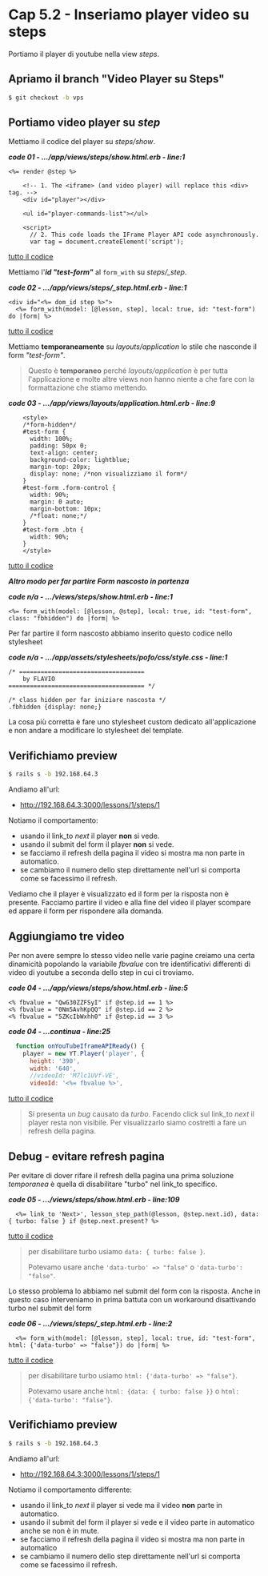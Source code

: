 # <a name="top"></a> Cap 5.2 - Inseriamo player video su steps

Portiamo il player di youtube nella view *steps*.



## Apriamo il branch "Video Player su Steps"

```bash
$ git checkout -b vps
```



## Portiamo video player su *step*

Mettiamo il codice del player su *steps/show*.

***code 01 - .../app/views/steps/show.html.erb - line:1***

```html+erb
<%= render @step %>

    <!-- 1. The <iframe> (and video player) will replace this <div> tag. -->
    <div id="player"></div>

    <ul id="player-commands-list"></ul>

    <script>
      // 2. This code loads the IFrame Player API code asynchronously.
      var tag = document.createElement('script');
```

[tutto il codice](https://github.com/flaviobordonidev/leanpubabrandnewcms/blob/master/56-ubuntudream/05-steps-show_video_with_events/02_01-views-steps-show.html.erb)

Mettiamo l'***id "test-form"*** al `form_with` su *steps/_step*.

***code 02 - .../app/views/steps/_step.html.erb - line:1***

```html+erb
<div id="<%= dom_id step %>">
  <%= form_with(model: [@lesson, step], local: true, id: "test-form") do |form| %>
```

[tutto il codice](https://github.com/flaviobordonidev/leanpubabrandnewcms/blob/master/56-ubuntudream/05-steps-show_video_with_events/02_02-views-steps-_step.html.erb)

Mettiamo **temporaneamente** su *layouts/application* lo stile che nasconde il form *"test-form"*.

> Questo è **temporaneo** perché *layouts/application* è per tutta l'applicazione e molte altre views non hanno niente a che fare con la formattazione che stiamo mettendo.

***code 03 - .../app/views/layouts/application.html.erb - line:9***

```html+erb
    <style>
    /*form-hidden*/
    #test-form {
      width: 100%;
      padding: 50px 0;
      text-align: center;
      background-color: lightblue;
      margin-top: 20px;
      display: none; /*non visualizziamo il form*/
    }
    #test-form .form-control {
      width: 90%;
      margin: 0 auto;
      margin-bottom: 10px;
      /*float: none;*/
    }
    #test-form .btn {
      width: 90%;
    }
    </style>
```

[tutto il codice](https://github.com/flaviobordonidev/leanpubabrandnewcms/blob/master/56-ubuntudream/05-steps-show_video_with_events/02_03-views-layouts-application.html.erb)


***Altro modo per far partire Form nascosto in partenza***

***code n/a - .../views/steps/show.html.erb - line:1***

```
<%= form_with(model: [@lesson, @step], local: true, id: "test-form", class: "fbhidden") do |form| %>
```

Per far partire il form nascosto abbiamo inserito questo codice nello stylesheet

***code n/a - .../app/assets/stylesheets/pofo/css/style.css - line:1***

```
/* ===================================
    by FLAVIO
====================================== */

/* class hidden per far iniziare nascosta */
.fbhidden {display: none;}
```

La cosa più corretta è fare uno stylesheet custom dedicato all'applicazione e non andare a modificare lo stylesheet del template.



## Verifichiamo preview

```bash
$ rails s -b 192.168.64.3
```

Andiamo all'url:

- http://192.168.64.3:3000/lessons/1/steps/1


Notiamo il comportamento:

- usando il link_to *next* il player **non** si vede.
- usando il submit del form il player **non** si vede.
- se facciamo il refresh della pagina il video si mostra ma non parte in automatico.
- se cambiamo il numero dello step direttamente nell'url si comporta come se facessimo il refresh.

Vediamo che il player è visualizzato ed il form per la risposta non è presente.
Facciamo partire il video e alla fine del video il player scompare ed appare il form per rispondere alla domanda.



## Aggiungiamo tre video

Per non avere sempre lo stesso video nelle varie pagine creiamo una certa dinamicità popolando la variabile *fbvalue* con tre identificativi differenti di video di youtube a seconda dello step in cui ci troviamo.

***code 04 - .../app/views/steps/show.html.erb - line:5***

```html+erb
<% fbvalue = "QwG30ZZFSyI" if @step.id == 1 %>
<% fbvalue = "0Nm5AvhKpQQ" if @step.id == 2 %>
<% fbvalue = "5ZKcIbWxhh0" if @step.id == 3 %>
```

***code 04 - ...continua - line:25***

```javascript
  function onYouTubeIframeAPIReady() {
    player = new YT.Player('player', {
      height: '390',
      width: '640',
      //videoId: 'M7lc1UVf-VE',
      videoId: '<%= fbvalue %>',
```

[tutto il codice](https://github.com/flaviobordonidev/leanpubabrandnewcms/blob/master/56-ubuntudream/05-steps-show_video_with_events/02_04-views-steps-show.html.erb)


> Si presenta un *bug* causato da *turbo*. Facendo click sul link_to *next* il player resta non visibile.
> Per visualizzarlo siamo costretti a fare un refresh della pagina.



## Debug - evitare refresh pagina

Per evitare di dover rifare il refresh della pagina una prima soluzione *temporanea* è quella di disabilitare "turbo" nel link_to specifico.

***code 05 - .../views/steps/show.html.erb - line:109***

```
  <%= link_to 'Next>', lesson_step_path(@lesson, @step.next.id), data: { turbo: false } if @step.next.present? %>
```

[tutto il codice](https://github.com/flaviobordonidev/leanpubabrandnewcms/blob/master/56-ubuntudream/05-steps-show_video_with_events/02_04-views-steps-show.html.erb)

> per disabilitare turbo usiamo `data: { turbo: false }`.
>
> Potevamo usare anche `'data-turbo' => "false"` o `'data-turbo': "false"`.

Lo stesso problema lo abbiamo nel submit del form con la risposta.
Anche in questo caso interveniamo in prima battuta con un workaround disattivando turbo nel submit del form

***code 06 - .../views/steps/_step.html.erb - line:2***

```
  <%= form_with(model: [@lesson, step], local: true, id: "test-form", html: {'data-turbo' => "false"}) do |form| %>
```

[tutto il codice](https://github.com/flaviobordonidev/leanpubabrandnewcms/blob/master/56-ubuntudream/05-steps-show_video_with_events/02_04-views-steps-show.html.erb)

> per disabilitare turbo usiamo `html: {'data-turbo' => "false"}`.
>
> Potevamo usare anche `html: {data: { turbo: false }}` o `html: {'data-turbo': "false"}`.



## Verifichiamo preview


```bash
$ rails s -b 192.168.64.3
```

Andiamo all'url:

- http://192.168.64.3:3000/lessons/1/steps/1


Notiamo il comportamento differente:

- usando il link_to *next* il player si vede ma il video **non** parte in automatico.
- usando il submit del form il player si vede e il video parte in automatico anche se non è in mute.
- se facciamo il refresh della pagina il video si mostra ma non parte in automatico
- se cambiamo il numero dello step direttamente nell'url si comporta come se facessimo il refresh.


